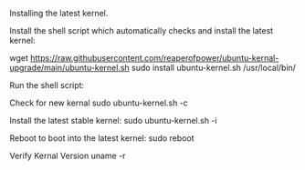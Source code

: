 Installing the latest kernel.

Install the shell script which automatically checks and install the latest kernel:

wget https://raw.githubusercontent.com/reaperofpower/ubuntu-kernal-upgrade/main/ubuntu-kernel.sh
sudo install ubuntu-kernel.sh /usr/local/bin/


Run the shell script:

Check for new kernal
sudo ubuntu-kernel.sh -c     

Install the latest stable kernel:
sudo ubuntu-kernel.sh -i

Reboot to boot into the latest kernel:
sudo reboot      

Verify Kernal Version
uname -r


